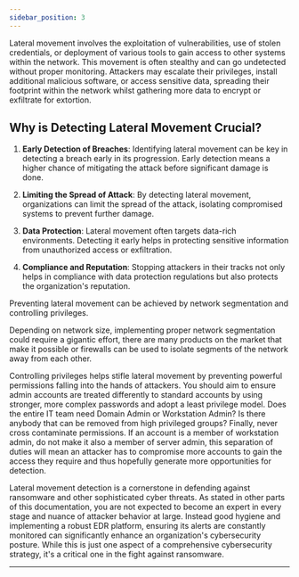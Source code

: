 ```yaml
---
sidebar_position: 3
---
```


Lateral movement involves the exploitation of vulnerabilities, use of stolen credentials, or deployment of various tools to gain access to other systems within the network. This movement is often stealthy and can go undetected without proper monitoring. Attackers may escalate their privileges, install additional malicious software, or access sensitive data, spreading their footprint within the network whilst gathering more data to encrypt or exfiltrate for extortion.

## Why is Detecting Lateral Movement Crucial?

1. **Early Detection of Breaches**: Identifying lateral movement can be key in detecting a breach early in its progression. Early detection means a higher chance of mitigating the attack before significant damage is done.

2. **Limiting the Spread of Attack**: By detecting lateral movement, organizations can limit the spread of the attack, isolating compromised systems to prevent further damage.

3. **Data Protection**: Lateral movement often targets data-rich environments. Detecting it early helps in protecting sensitive information from unauthorized access or exfiltration.

1. **Compliance and Reputation**: Stopping attackers in their tracks not only helps in compliance with data protection regulations but also protects the organization's reputation.

Preventing lateral movement can be achieved by network segmentation and controlling privileges. 

Depending on network size, implementing proper network segmentation could require a gigantic effort, there are many products on the market that make it possible or firewalls can be used to isolate segments of the network away from each other. 

Controlling privileges helps stifle lateral movement by preventing powerful permissions falling into the hands of attackers. You should aim to ensure admin accounts are treated differently to standard accounts by using stronger, more complex passwords and adopt a least privilege model. Does the entire IT team need Domain Admin or Workstation Admin? Is there anybody that can be removed from high privileged groups? Finally, never cross contaminate permissions. If an account is a member of workstation admin, do not make it also a member of server admin, this separation of duties will mean an attacker has to compromise more accounts to gain the access they require and thus hopefully generate more opportunities for detection.



Lateral movement detection is a cornerstone in defending against ransomware and other sophisticated cyber threats. As stated in other parts of this documentation, you are not expected to become an expert in every stage and nuance of attacker behavior at large. Instead good hygiene and implementing a robust EDR platform, ensuring its alerts are constantly monitored can significantly enhance an organization's cybersecurity posture. While this is just one aspect of a comprehensive cybersecurity strategy, it's a critical one in the fight against ransomware.

---


